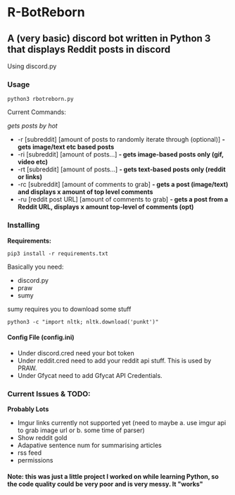 # R-BotReborn
## A (very basic) discord bot written in Python 3 that displays Reddit posts in discord
Using discord.py

### Usage

`python3 rbotreborn.py`

Current Commands:

*gets posts by hot*
* -r [subreddit] [amount of posts to randomly iterate through (optional)] **- gets image/text etc based posts**
* -ri [subreddit] [amount of posts...] **- gets image-based posts only (gif, video etc)**
* -rt [subreddit] [amount of posts...] **- gets text-based posts only (reddit or links)**
* -rc [subreddit] [amount of comments to grab] **- gets a post (image/text) and displays x amount of top level comments**
* -ru [reddit post URL] [amount of comments to grab] **- gets a post from a Reddit URL, displays x amount top-level of comments (opt)**
### Installing

**Requirements:**

`pip3 install -r requirements.txt`

Basically you need:
* discord.py
* praw
* sumy

sumy requires you to download some stuff

`python3 -c "import nltk; nltk.download('punkt')"`


#### Config File (config.ini)

* Under discord.cred need your bot token
* Under reddit.cred need to add your reddit api stuff. This is used by PRAW.
* Under Gfycat need to add Gfycat API Credentials. 

### Current Issues & TODO:

**Probably Lots**
* Imgur links currently not supported yet (need to maybe a. use imgur api to grab image url or b. some time of parser)
* Show reddit gold
* Adapative sentence num for summarising articles
* rss feed
* permissions
#### Note: this was just a little project I worked on while learning Python, so the code quality could be very poor and is very messy. It "works"
